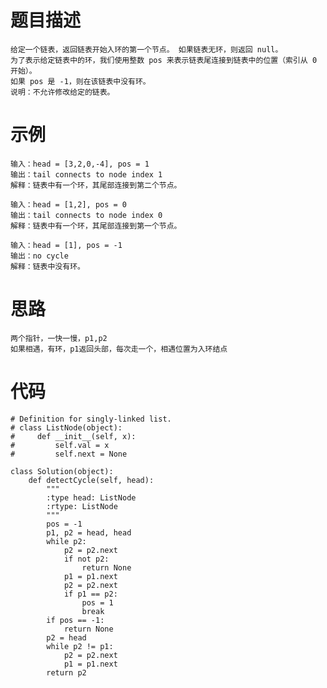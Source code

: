 # 题目描述
    给定一个链表，返回链表开始入环的第一个节点。 如果链表无环，则返回 null。
    为了表示给定链表中的环，我们使用整数 pos 来表示链表尾连接到链表中的位置（索引从 0 开始）。 
    如果 pos 是 -1，则在该链表中没有环。
    说明：不允许修改给定的链表。
# 示例
```
输入：head = [3,2,0,-4], pos = 1
输出：tail connects to node index 1
解释：链表中有一个环，其尾部连接到第二个节点。

输入：head = [1,2], pos = 0
输出：tail connects to node index 0
解释：链表中有一个环，其尾部连接到第一个节点。

输入：head = [1], pos = -1
输出：no cycle
解释：链表中没有环。
```
# 思路
    两个指针，一快一慢，p1,p2
    如果相遇，有环，p1返回头部，每次走一个，相遇位置为入环结点
# 代码    
```
# Definition for singly-linked list.
# class ListNode(object):
#     def __init__(self, x):
#         self.val = x
#         self.next = None

class Solution(object):
    def detectCycle(self, head):
        """
        :type head: ListNode
        :rtype: ListNode
        """
        pos = -1
        p1, p2 = head, head
        while p2:
            p2 = p2.next
            if not p2:
                return None
            p1 = p1.next
            p2 = p2.next
            if p1 == p2:
                pos = 1
                break
        if pos == -1:
            return None
        p2 = head
        while p2 != p1:
            p2 = p2.next
            p1 = p1.next
        return p2
```

